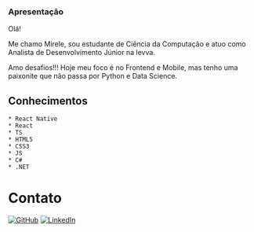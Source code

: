 ### Apresentação

Olá!

Me chamo Mirele, sou estudante de Ciência da Computação e atuo como Analista de Desenvolvimento Júnior na levva.

Amo desafios!!! Hoje meu foco é no Frontend e Mobile, mas tenho uma paixonite que não passa por Python e Data Science.

## Conhecimentos

    * React Native
    * React
    * TS
    * HTML5
    * CSS3
    * JS
    * C#
    * .NET

# Contato

[![GitHub](https://img.shields.io/badge/GitHub-000?style=for-the-badge&logo=github&logoColor=fff)](https://github.com/Myhr5) [![LinkedIn](https://img.shields.io/badge/LinkedIn-000?style=for-the-badge&logo=linkedin&logoColor=fff)](www.linkedin.com/in/mirele-rodrigues-fernandes-levva)
